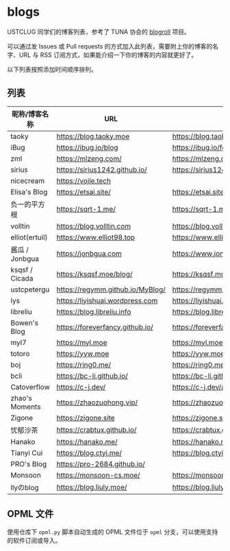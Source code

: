 # blogs

USTCLUG 同学们的博客列表，参考了 TUNA 协会的 [blogroll](https://github.com/tuna/blogroll) 项目。

可以通过发 Issues 或 Pull requests 的方式加入此列表，需要附上你的博客的名字、URL 与 RSS 订阅方式，如果能介绍一下你的博客的内容就更好了。

以下列表按照添加时间顺序排列。

## 列表

| 昵称/博客名称   | URL                              | RSS                                      |
| -------------- | -------------------------------- | ---------------------------------------- |
| taoky          | https://blog.taoky.moe           | https://blog.taoky.moe/feed.xml          |
| iBug           | https://ibug.io/blog             | https://ibug.io/feed.xml                 |
| zml            | https://mlzeng.com/              | https://mlzeng.com/index.xml             |
| sirius         | https://sirius1242.github.io/    | https://sirius1242.github.io/feed.xml    |
| nicecream      | https://voile.tech               |                                          |
| Elisa's Blog   | https://etsai.site/              | https://etsai.site/atom.xml              |
| 负一的平方根    | https://sqrt-1.me/               | https://sqrt-1.me/?feed=rss2             |
| volltin        | https://blog.volltin.com         | https://blog.volltin.com/feed/           |
| elliot(ertuil) | https://www.elliot98.top         | https://www.elliot98.top/index.xml       |
| 酱瓜 / Jonbgua | https://jonbgua.com              | https://www.jonbgua.com/atom.xml         |
| ksqsf / Cicada | https://ksqsf.moe/blog/          | https://ksqsf.moe/index.xml              |
| ustcpetergu    | https://regymm.github.io/MyBlog/ | https://regymm.github.io/MyBlog/feed.xml |
| lys            | https://liyishuai.wordpress.com  | https://liyishuai.wordpress.com/feed/    |
| libreliu       | https://blog.libreliu.info       | https://blog.libreliu.info/atom.xml      |
| Bowen's Blog   | https://foreverfancy.github.io/  | https://foreverfancy.github.io/atom.xml  |
| myl7           | https://myl.moe                  | https://myl.moe/atom.xml                 |
| totoro         | https://yyw.moe                  | https://yyw.moe/atom.xml                 |
| boj            | https://ring0.me/                | https://ring0.me/atom.xml                |
| bcli           | https://bc-li.github.io/         | https://bc-li.github.io/feed.xml         |
| Catoverflow    | https://c-j.dev/                 | https://c-j.dev/atom.xml                 |
| zhao's Moments | https://zhaozuohong.vip/         | https://zhaozuohong.vip/feed.xml         |
| Zigone         | https://zigone.site              | https://zigone.site/atom.xml             |
| 忧郁沙茶        | https://crabtux.github.io/       | https://crabtux.github.io/atom.xml       |
| Hanako         | https://hanako.me/               | https://hanako.me/rss.xml                |
| Tianyi Cui     | https://blog.ctyi.me/            | https://blog.ctyi.me/feed.xml            |
| PRO's Blog     | https://pro-2684.github.io/      |                                          |
| Monsoon        | https://monsoon-cs.moe/          | https://monsoon-cs.moe/atom.xml          |
| llyのblog      | https://blog.liuly.moe/          | https://blog.liuly.moe/feed.xml          |

## OPML 文件

使用仓库下 `opml.py` 脚本自动生成的 OPML 文件位于 `opml` 分支，可以使用支持的软件订阅或导入。
